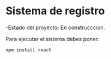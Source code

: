 <h1>Sistema de registro</h1>

-Estado del proyecto: En construcccion.


Para ejecutar el sistema debes poner:

```npm install react```
